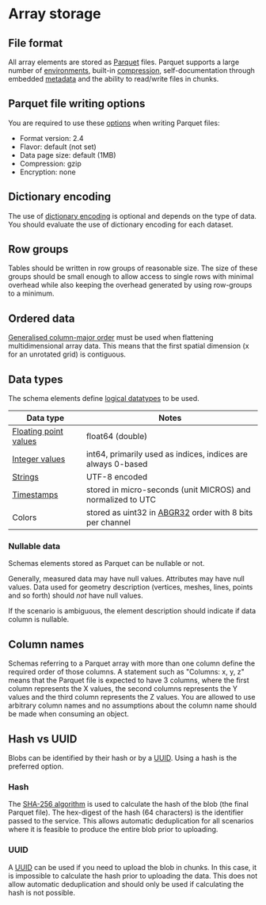 # Array storage

## File format

All array elements are stored as [Parquet](https://parquet.apache.org/) files. Parquet supports a large number of [environments](https://arrow.apache.org/docs/), built-in [compression](https://arrow.apache.org/docs/python/parquet.html#compression-encoding-and-file-compatibility), self-documentation through embedded [metadata](https://arrow.apache.org/docs/python/api/datatypes.html) and the ability to read/write files in chunks.

## Parquet file writing options

You are required to use these [options](https://arrow.apache.org/docs/python/parquet.html#parquet-file-writing-options) when writing Parquet files:

- Format version: 2.4
- Flavor: default (not set)
- Data page size: default (1MB)
- Compression: gzip
- Encryption: none

## Dictionary encoding

The use of [dictionary encoding](https://parquet.apache.org/docs/file-format/data-pages/encodings/) is optional and depends on the type of data. You should evaluate the use of dictionary encoding for each dataset.

## Row groups

Tables should be written in row groups of reasonable size. The size of these groups should be small enough to allow access to single rows with minimal overhead while also keeping the overhead generated by using row-groups to a minimum.

## Ordered data

[Generalised column-major order](https://en.wikipedia.org/wiki/Row-_and_column-major_order#Address_calculation_in_general) must be used when flattening multidimensional array data. This means that the first spatial dimension (x for an unrotated grid) is contiguous.

## Data types

The schema elements define [logical datatypes](https://github.com/apache/parquet-format/blob/master/LogicalTypes.md) to be used.

| Data type  | Notes |
| --- | --- |
| [Floating point values](https://parquet.apache.org/docs/file-format/types/) | float64 (double) |
| [Integer values](https://parquet.apache.org/docs/file-format/types/) | int64, primarily used as indices, indices are always 0-based |
| [Strings](https://github.com/apache/parquet-format/blob/master/LogicalTypes.md#string) | UTF-8 encoded |
| [Timestamps](https://github.com/apache/parquet-format/blob/master/LogicalTypes.md#timestamp) | stored in micro-seconds (unit MICROS) and normalized to UTC |
| Colors | stored as uint32 in [ABGR32](https://en.wikipedia.org/wiki/RGBA_color_model#RGBA8888) order with 8 bits per channel |

### Nullable data
Schemas elements stored as Parquet can be nullable or not.

Generally, measured data may have null values. Attributes may have null values. Data used for geometry description (vertices, meshes, lines, points and so forth) should _not_ have null values.

If the scenario is ambiguous, the element description should indicate if data column is nullable.

## Column names

Schemas referring to a Parquet array with more than one column define the required order of those columns. A statement such as "Columns: x, y, z" means that the Parquet file is expected to have 3 columns, where the first column represents the X values, the second columns represents the Y values and the third column represents the Z values. You are allowed to use arbitrary column names and no assumptions about the column name should be made when consuming an object.

## Hash vs UUID

Blobs can be identified by their hash or by a [UUID](/docs/api/fundamentals/common-data-types#uuid). Using a hash is the preferred option.

### Hash

The [SHA-256 algorithm](https://en.wikipedia.org/wiki/SHA-2) is used to calculate the hash of the blob (the final Parquet file). The hex-digest of the hash (64 characters) is the identifier passed to the service. This allows automatic deduplication for all scenarios where it is feasible to produce the entire blob prior to uploading.

### UUID

A [UUID](/docs/api/fundamentals/common-data-types#uuid) can be used if you need to upload the blob in chunks. In this case, it is impossible to calculate the hash prior to uploading the data. This does not allow automatic deduplication and should only be used if calculating the hash is not possible.
